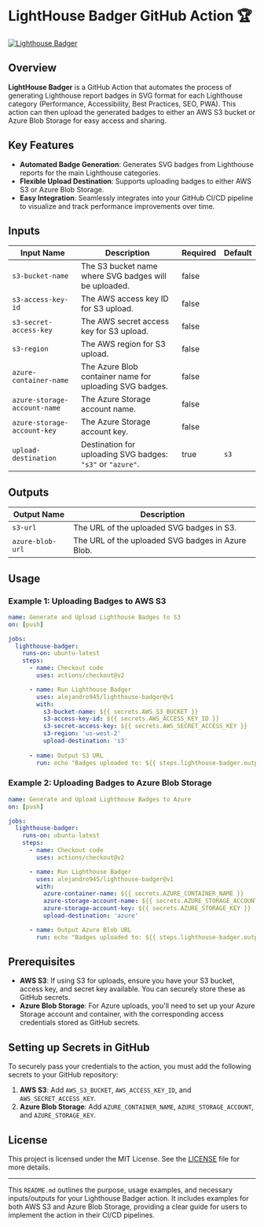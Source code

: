 # LightHouse Badger GitHub Action 🏆

[![Lighthouse Badger](https://img.shields.io/badge/Lighthouse-Badger-green.svg)](https://github.com/yourusername/lighthouse-badger)

## Overview

**LightHouse Badger** is a GitHub Action that automates the process of generating Lighthouse report badges in SVG format for each Lighthouse category (Performance, Accessibility, Best Practices, SEO, PWA). This action can then upload the generated badges to either an AWS S3 bucket or Azure Blob Storage for easy access and sharing.

## Key Features

- **Automated Badge Generation**: Generates SVG badges from Lighthouse reports for the main Lighthouse categories.
- **Flexible Upload Destination**: Supports uploading badges to either AWS S3 or Azure Blob Storage.
- **Easy Integration**: Seamlessly integrates into your GitHub CI/CD pipeline to visualize and track performance improvements over time.

## Inputs

| Input Name                 | Description                                                    | Required | Default |
|----------------------------|----------------------------------------------------------------|----------|---------|
| `s3-bucket-name`            | The S3 bucket name where SVG badges will be uploaded.          | false    |         |
| `s3-access-key-id`          | The AWS access key ID for S3 upload.                           | false    |         |
| `s3-secret-access-key`      | The AWS secret access key for S3 upload.                       | false    |         |
| `s3-region`                 | The AWS region for S3 upload.                                  | false    |         |
| `azure-container-name`      | The Azure Blob container name for uploading SVG badges.        | false    |         |
| `azure-storage-account-name`| The Azure Storage account name.                                | false    |         |
| `azure-storage-account-key` | The Azure Storage account key.                                 | false    |         |
| `upload-destination`        | Destination for uploading SVG badges: `"s3"` or `"azure"`.     | true     | `s3`    |

## Outputs

| Output Name     | Description                                           |
|-----------------|-------------------------------------------------------|
| `s3-url`        | The URL of the uploaded SVG badges in S3.             |
| `azure-blob-url`| The URL of the uploaded SVG badges in Azure Blob.     |

## Usage

### Example 1: Uploading Badges to AWS S3

```yaml
name: Generate and Upload Lighthouse Badges to S3
on: [push]

jobs:
  lighthouse-badger:
    runs-on: ubuntu-latest
    steps:
      - name: Checkout code
        uses: actions/checkout@v2

      - name: Run Lighthouse Badger
        uses: alejandro945/lighthouse-badger@v1
        with:
          s3-bucket-name: ${{ secrets.AWS_S3_BUCKET }}
          s3-access-key-id: ${{ secrets.AWS_ACCESS_KEY_ID }}
          s3-secret-access-key: ${{ secrets.AWS_SECRET_ACCESS_KEY }}
          s3-region: 'us-west-2'
          upload-destination: 's3'
      
      - name: Output S3 URL
        run: echo "Badges uploaded to: ${{ steps.lighthouse-badger.outputs.s3-url }}"
```

### Example 2: Uploading Badges to Azure Blob Storage

```yaml
name: Generate and Upload Lighthouse Badges to Azure
on: [push]

jobs:
  lighthouse-badger:
    runs-on: ubuntu-latest
    steps:
      - name: Checkout code
        uses: actions/checkout@v2

      - name: Run Lighthouse Badger
        uses: alejandro945/lighthouse-badger@v1
        with:
          azure-container-name: ${{ secrets.AZURE_CONTAINER_NAME }}
          azure-storage-account-name: ${{ secrets.AZURE_STORAGE_ACCOUNT }}
          azure-storage-account-key: ${{ secrets.AZURE_STORAGE_KEY }}
          upload-destination: 'azure'

      - name: Output Azure Blob URL
        run: echo "Badges uploaded to: ${{ steps.lighthouse-badger.outputs.azure-blob-url }}"
```

## Prerequisites

- **AWS S3**: If using S3 for uploads, ensure you have your S3 bucket, access key, and secret key available. You can securely store these as GitHub secrets.
- **Azure Blob Storage**: For Azure uploads, you'll need to set up your Azure Storage account and container, with the corresponding access credentials stored as GitHub secrets.

## Setting up Secrets in GitHub

To securely pass your credentials to the action, you must add the following secrets to your GitHub repository:

1. **AWS S3**: Add `AWS_S3_BUCKET`, `AWS_ACCESS_KEY_ID`, and `AWS_SECRET_ACCESS_KEY`.
2. **Azure Blob Storage**: Add `AZURE_CONTAINER_NAME`, `AZURE_STORAGE_ACCOUNT`, and `AZURE_STORAGE_KEY`.

## License

This project is licensed under the MIT License. See the [LICENSE](LICENSE) file for more details.

---

This `README.md` outlines the purpose, usage examples, and necessary inputs/outputs for your Lighthouse Badger action. It includes examples for both AWS S3 and Azure Blob Storage, providing a clear guide for users to implement the action in their CI/CD pipelines.